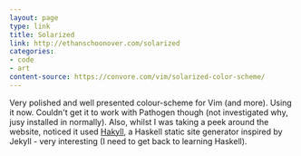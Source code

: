 ```yaml
---
layout: page
type: link
title: Solarized
link: http://ethanschoonover.com/solarized
categories: 
- code
- art
content-source: https://convore.com/vim/solarized-color-scheme/
---
```

Very polished and well presented colour-scheme for Vim (and more). Using it now. Couldn't get it to work with Pathogen though (not investigated why, jusy installed in normally). Also, whilst I was taking a peek around the website, noticed it used [Hakyll](http://jaspervdj.be/hakyll/), a Haskell static site generator inspired by Jekyll - very interesting (I need to get back to learning Haskell).  
